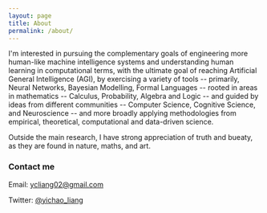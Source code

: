 ```yaml
---
layout: page
title: About
permalink: /about/
---
```


I'm interested in pursuing the complementary goals of engineering more human-like machine intelligence systems and understanding human learning in computational terms, with the ultimate goal of reaching Artificial General Intelligence (AGI), by exercising a variety of tools -- primarily, Neural Networks, Bayesian Modelling, Formal Languages -- rooted in areas in mathematics --  Calculus, Probability, Algebra and Logic -- and guided by ideas from different communities -- Computer Science, Cognitive Science, and Neuroscience -- and more broadly applying methodologies from empirical, theoretical, computational and data-driven science.

Outside the main research, I have strong appreciation of truth and bueaty, as they are found in nature, maths, and art.

### Contact me

Email: [ycliang02@gmail.com](mailto:ycliang02@gmail.com)


Twitter: [@yichao_liang](https://twitter.com/yichao_liang)
